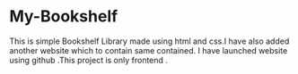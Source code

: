 # My-Bookshelf


This is simple Bookshelf Library made using html and css.I have also added another website which to contain same contained.
I have launched website using github .This project is only frontend .

